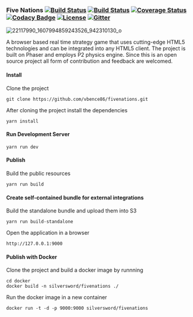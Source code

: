 ### Five Nations [![Build Status](https://travis-ci.org/vbence86/fivenations.svg?branch=master)](https://travis-ci.org/vbence86/fivenations) [![Build Status](https://semaphoreci.com/api/v1/vbence86/fivenations/branches/master/badge.svg)](https://semaphoreci.com/vbence86/fivenations) [![Coverage Status](https://coveralls.io/repos/github/vbence86/fivenations/badge.svg?branch=master)](https://coveralls.io/github/vbence86/fivenations?branch=master) [![Codacy Badge](https://api.codacy.com/project/badge/Grade/935f2ebf03654b0a9537d4cc7c4bcd1f)](https://www.codacy.com/app/vbence86/fivenations?utm_source=github.com&amp;utm_medium=referral&amp;utm_content=vbence86/fivenations&amp;utm_campaign=Badge_Grade) [![License](https://img.shields.io/badge/license-MIT-blue.svg)](LICENSE) [![Gitter](https://img.shields.io/gitter/room/fivenations/Lobby.svg?maxAge=2592000)](https://img.shields.io/gitter/room/fivenations/Lobby)

![22117990_1607994859243526_942310130_o](https://user-images.githubusercontent.com/6104164/31121917-4958cb6c-a83a-11e7-82bc-ec837fb4257d.png)


A browser based real time strategy game that uses cutting-edge HTML5 technologies and can be integrated into any HTML5 client. The project is built on Phaser and employs P2 physics engine. Since this is an open source project all form of contribution and feedback are welcomed. 

#### Install
Clone the project
```
git clone https://github.com/vbence86/fivenations.git
```

After cloning the project install the dependencies
```
yarn install
```

#### Run Development Server
```
yarn run dev
```

#### Publish
Build the public resources
```
yarn run build
```

#### Create self-contained bundle for external integrations
Build the standalone bundle and upload them into S3
```
yarn run build-standalone
```

Open the application in a browser
```
http://127.0.0.1:9000
```

#### Publish with Docker
Clone the project and build a docker image by runnning 
```
cd docker
docker build -n silversword/fivenations ./
```
Run the docker image in a new container 
```
docker run -t -d -p 9000:9000 silversword/fivenations
```
